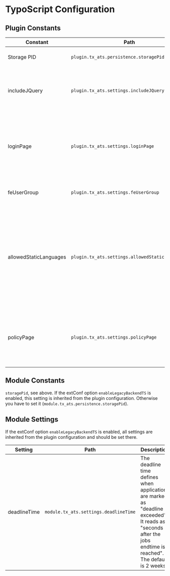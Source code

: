 # TypoScript Configuration

## Plugin Constants

| Constant               | Path                                            | Description                                                                                                                                                                                                                       | Default |
|------------------------|-------------------------------------------------|-----------------------------------------------------------------------------------------------------------------------------------------------------------------------------------------------------------------------------------|---------|
| Storage PID            | `plugin.tx_ats.persistence.storagePid`          | The default storagePid for jobs and users.                                                                                                                                                                                        | none    |
| includeJQuery          | `plugin.tx_ats.settings.includeJQuery`          | The plugin needs jQuery to work properly. Set this to true if you do not already include jQuery in your site.                                                                                                                     | false   |
| loginPage              | `plugin.tx_ats.settings.loginPage`              | Page ID where FE Users can log in. If a user tries to access the application form without being logged in, the plugin will redirect to this page.                                                                                 | none    |
| feUserGroup            | `plugin.tx_ats.settings.feUserGroup`            | The ID of the FE Usergroup all applicants belong to.                                                                                                                                                                              | none    |
| allowedStaticLanguages | `plugin.tx_ats.settings.allowedStaticLanguages` | Applicants can select which languages they speak. With this option, you can limit the available options to a set of `static_languages` uids. Should be a comma-separated list such as `12,30,33`. If not set, all languages are shown. | none    |
| policyPage             | `plugin.tx_ats.settings.policyPage`             | Page ID where your privacy policy is found. The page is linked in the first step of the form where the user has to accept privacy settings.                                                                                       | none    |

## Module Constants

`storagePid`, see above. If the extConf option `enableLegacyBackendTS` is enabled, this setting is inherited from the plugin configuration.
Otherwise you have to set it (`module.tx_ats.persistence.storagePid`).

## Module Settings

If the extConf option `enableLegacyBackendTS` is enabled, all settings are inherited from the plugin configuration and should be set there.

| Setting      | Path                                  | Description                                                                                                                                                     | Default           |
|--------------|---------------------------------------|-----------------------------------------------------------------------------------------------------------------------------------------------------------------|-------------------|
| deadlineTime | `module.tx_ats.settings.deadlineTime` | The deadline time defines when applications are marked as "deadline exceeded". It reads as "seconds after the jobs endtime is reached". The default is 2 weeks. | 1209600 (2 weeks) |
